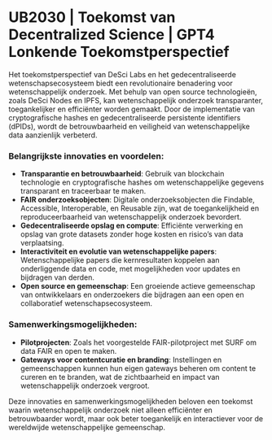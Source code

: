 # UB2030 | Toekomst van Decentralized Science | GPT4 Lonkende Toekomstperspectief

Het toekomstperspectief van DeSci Labs en het gedecentraliseerde wetenschapsecosysteem biedt een revolutionaire benadering voor wetenschappelijk onderzoek. Met behulp van open source technologieën, zoals DeSci Nodes en IPFS, kan wetenschappelijk onderzoek transparanter, toegankelijker en efficiënter worden gemaakt. Door de implementatie van cryptografische hashes en gedecentraliseerde persistente identifiers (dPIDs), wordt de betrouwbaarheid en veiligheid van wetenschappelijke data aanzienlijk verbeterd.

### Belangrijkste innovaties en voordelen:

- **Transparantie en betrouwbaarheid**: Gebruik van blockchain technologie en cryptografische hashes om wetenschappelijke gegevens transparant en traceerbaar te maken.
- **FAIR onderzoeksobjecten**: Digitale onderzoeksobjecten die Findable, Accessible, Interoperable, en Reusable zijn, wat de toegankelijkheid en reproduceerbaarheid van wetenschappelijk onderzoek bevordert.
- **Gedecentraliseerde opslag en compute**: Efficiënte verwerking en opslag van grote datasets zonder hoge kosten en risico’s van data verplaatsing.
- **Interactiviteit en evolutie van wetenschappelijke papers**: Wetenschappelijke papers die kernresultaten koppelen aan onderliggende data en code, met mogelijkheden voor updates en bijdragen van derden.
- **Open source en gemeenschap**: Een groeiende actieve gemeenschap van ontwikkelaars en onderzoekers die bijdragen aan een open en collaboratief wetenschapsecosysteem.

### Samenwerkingsmogelijkheden:

- **Pilotprojecten**: Zoals het voorgestelde FAIR-pilotproject met SURF om data FAIR en open te maken.
- **Gateways voor contentcuratie en branding**: Instellingen en gemeenschappen kunnen hun eigen gateways beheren om content te cureren en te branden, wat de zichtbaarheid en impact van wetenschappelijk onderzoek vergroot.

Deze innovaties en samenwerkingsmogelijkheden beloven een toekomst waarin wetenschappelijk onderzoek niet alleen efficiënter en betrouwbaarder wordt, maar ook beter toegankelijk en interactiever voor de wereldwijde wetenschappelijke gemeenschap.